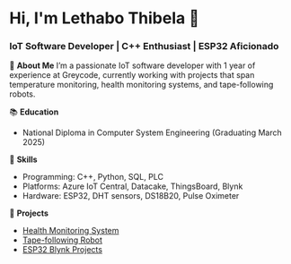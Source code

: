 # Hi, I'm Lethabo Thibela 👋
### IoT Software Developer | C++ Enthusiast | ESP32 Aficionado

🌟 **About Me**
I’m a passionate IoT software developer with 1 year of experience at Greycode, currently working with projects that span temperature monitoring, health monitoring systems, and tape-following robots.

📚 **Education**
- National Diploma in Computer System Engineering (Graduating March 2025)

🚀 **Skills**
- Programming: C++, Python, SQL, PLC
- Platforms: Azure IoT Central, Datacake, ThingsBoard, Blynk
- Hardware: ESP32, DHT sensors, DS18B20, Pulse Oximeter

📂 **Projects**
- [Health Monitoring System](link-to-project)
- [Tape-following Robot](link-to-project)
- [ESP32 Blynk Projects](Lethabo-code/Lethabo-code)
